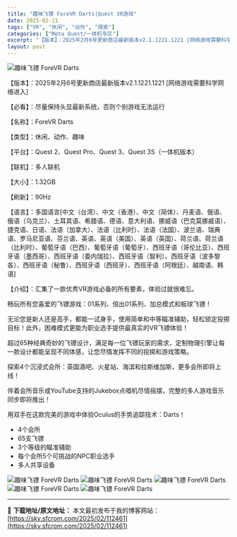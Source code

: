 ```yaml
---
title: "趣味飞镖 ForeVR Darts|Quest VR游戏"
date: 2025-02-11
tags: ["VR", "休闲", "动作", "探索"]
categories: ["Meta Quest/一体机专区"]
excerpt: "【版本】：2025年2月6号更新商店最新版本v2.1.1221.1221 [网络游戏需要科学网络进入] 【必看】：尽量保持头显最新系统，否则个别游戏无法运行 【名称】：ForeVR Darts 【类型】：休闲、动作、趣味 【平台】：Quest 2、Quest Pro、Quest 3、Quest 3S&hellip;"
layout: post
---
```


<img title="1112.webp" src="https://sky.sfcrom.com/wp-content/uploads/2025/02/20250211_67ab1a0951844.webp" alt="趣味飞镖 ForeVR Darts" />

【版本】：2025年2月6号更新商店最新版本v2.1.1221.1221 [网络游戏需要科学网络进入]

【必看】：尽量保持头显最新系统，否则个别游戏无法运行

【名称】：ForeVR Darts

【类型】：休闲、动作、趣味

【平台】：Quest 2、Quest Pro、Quest 3、Quest 3S（一体机版本）

【联机】：多人联机

【大小】：1.32GB

【刷新】：90Hz

【语言】：多国语言[中文（台湾）、中文（香港）、中文（简体）、丹麦语、俄语、俄语（乌克兰）、土耳其语、希腊语、德语、意大利语、挪威语（巴克莫挪威语）、捷克语、日语、法语（加拿大）、法语（比利时）、法语（法国）、波兰语、瑞典语、罗马尼亚语、芬兰语、英语、英语（美国）、英语（英国）、荷兰语、荷兰语（比利时）、葡萄牙语（巴西）、葡萄牙语（葡萄牙）、西班牙语（哥伦比亚）、西班牙语（墨西哥）、西班牙语（委内瑞拉）、西班牙语（智利）、西班牙语（波多黎各）、西班牙语（秘鲁）、西班牙语（西班牙）、西班牙语（阿根廷）、越南语、韩语]

【介绍】：汇集了一款优秀VR游戏必备的所有要素，体验过就很难忘。

畅玩所有您喜爱的飞镖游戏：01系列、倍出01系列、加总模式和板球飞镖！

无论您是新人还是高手，都能一试身手，使用简单和中等瞄准辅助，轻松锁定投掷目标！此外，困难模式更能为职业选手提供最真实的VR飞镖体验！

超过65种经典奇妙的飞镖设计，满足每一位飞镖玩家的需求，定制物理引擎让每一款设计都能呈现不同体感，让您尽情发挥不同的投掷和游戏策略。

探索4个沉浸式会所：英国酒吧、火星站、海滨和拉斯维加斯，更多会所即将上线！

伴着会所音乐或YouTube支持的Jukebox点唱机尽情摇摆，完整的多人游戏音乐同步即将推出！

用双手在这款完美的游戏中体验Oculus的手势追踪技术：Darts！

+ 4个会所
+ 65支飞镖
+ 3个等级的瞄准辅助
+ 每个会所5个可挑战的NPC职业选手
+ 多人共享设备

<img title="QQ截图20241215163616.webp" src="https://sky.sfcrom.com/wp-content/uploads/2025/02/20250211_67ab1a0c6be3e.webp" alt="趣味飞镖 ForeVR Darts" />
<img title="QQ截图20241215163625.webp" src="https://sky.sfcrom.com/wp-content/uploads/2025/02/20250211_67ab1a0e87b89.webp" alt="趣味飞镖 ForeVR Darts" />
<img title="QQ截图20241215163633.webp" src="https://sky.sfcrom.com/wp-content/uploads/2025/02/20250211_67ab1a1092576.webp" alt="趣味飞镖 ForeVR Darts" />
<img title="QQ截图20241215163642.webp" src="https://sky.sfcrom.com/wp-content/uploads/2025/02/20250211_67ab1a12a54c9.webp" alt="趣味飞镖 ForeVR Darts" />
<img title="QQ截图20241215163650.webp" src="https://sky.sfcrom.com/wp-content/uploads/2025/02/20250211_67ab1a14a853a.webp" alt="趣味飞镖 ForeVR Darts" />

---
📖 **下载地址/原文地址：** 本文最初发布于我的博客网站：[https://sky.sfcrom.com/2025/02/112461](https://sky.sfcrom.com/2025/02/112461)
